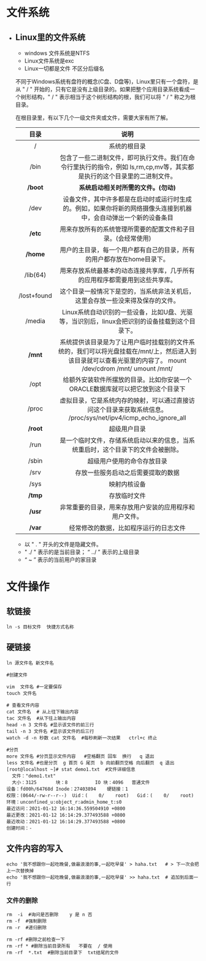 # 文件系统

- ## Linux里的文件系统

  * windows 文件系统是NTFS
  * Linux文件系统是exc
  * Linux一切都是文件  不区分后缀名

  不同于Windows系统有盘符的概念(C盘、D盘等)，Linux里只有一个盘符，是从 " / " 开始的，只有它是没有上级目录的。如果把整个应用目录系统看成一个树形结构，" / " 表示相当于这个树形结构的根，我们可以将 " / " 称之为根目录。

  在根目录里，有以下几个一级文件夹或文件，需要大家有所了解。

  |    目录     |                             说明                             |
  | :---------: | :----------------------------------------------------------: |
  |      /      |                         系统的根目录                         |
  |    /bin     | 包含了一些二进制文件，即可执行文件。我们在命令行里执行的指令，例如 ls,rm,cp,mv等，其实都是执行的这个目录里的二进制文件。 |
  |  **/boot**  |             **系统启动相关时所需的文件。(勿动)**             |
  |    /dev     | 设备文件，其中许多都是在启动时或运行时生成的。例如，如果你将新的网络摄像头连接到机器中，会自动弹出一个新的设备条目 |
  |  **/etc**   | 用来存放所有的系统管理所需要的配置文件和子目录。(会经常使用) |
  |  **/home**  | 用户的主目录，每一个用户都有自己的目录，所有的用户都存放在home目录下。 |
  |  /lib(64)   | 用来存放系统最基本的动态连接共享库，几乎所有的应用程序都需要用到这些共享库。 |
  | /lost+found | 这个目录一般情况下是空的，当系统非法关机后，这里会存放一些没来得及保存的文件。 |
  |   /media    | Linux系统自动识别的一些设备，比如U盘、光驱等，当识别后，linux会把识别的设备挂载到这个目录下。 |
  |  **/mnt**   | 系统提供该目录是为了让用户临时挂载别的文件系统的，我们可以将光盘挂载在/mnt/上，然后进入到该目录就可以查看光驱里的内容了。 mount /dev/cdrom /mnt/ umount /mnt/ |
  |    /opt     | 给额外安装软件所摆放的目录。比如你安装一个ORACLE数据库就可以把它放到这个目录下 |
  |    /proc    | 虚拟目录，它是系统内存的映射，可以通过直接访问这个目录来获取系统信息。 /proc/sys/net/ipv4/icmp_echo_ignore_all |
  |  **/root**  |                         超级用户目录                         |
  |    /run     | 是一个临时文件，存储系统启动以来的信息，当系统重启时，这个目录下的文件会被删除。 |
  |    /sbin    |                  超级用户使用的命令存放目录                  |
  |    /srv     |              存放一些服务启动之后需要提取的数据              |
  |    /sys     |                         映射内核设备                         |
  |  **/tmp**   |                         存放临时文件                         |
  |  **/usr**   |    非常重要的目录，用来存放用户安装的应用程序和用户文件。    |
  |  **/var**   |            经常修改的数据，比如程序运行的日志文件            |

  - 以 " . " 开头的文件是隐藏文件。
  - " ./ " 表示的是当前目录； “ ../ ” 表示的上级目录
  - “ ~ ” 表示的当前用户的家目录

# 文件操作

## 软链接 

```shell
ln -s 目标文件  快捷方式名称 
```

## 硬链接  

```
ln 源文件名 新文件名 
```

```shell
#创建文件 

vim  文件名 #一定要保存 
touch 文件名 

# 查看文件内容 
cat 文件名  # 从上往下输出内容
tac 文件名  #从下往上输出内容 
head -n 3 文件名 #显示该文件的前三行 
tail -n 3 文件名 #显示该文件的后三行 
watch -d -n 秒数 cat 文件名  #每秒刷新一次结果   ctrl+c 终止  

#分页 
more 文件名 #分页显示文件内容   #空格翻页 回车  换行   q 退出 
less 文件名 #也是分页  g 首页 G 尾页  b 向前翻页空格 向后翻页  q 退出  
[root@localhost ~]# stat demo1.txt  #文件详细信息 
  文件："demo1.txt"
  大小：3125      	块：8          IO 块：4096   普通文件
设备：fd00h/64768d	Inode：27403894    硬链接：1
权限：(0644/-rw-r--r--)  Uid：(    0/    root)   Gid：(    0/    root)
环境：unconfined_u:object_r:admin_home_t:s0
最近访问：2021-01-12 16:14:36.559504910 +0800
最近更改：2021-01-12 16:14:29.377493588 +0800
最近改动：2021-01-12 16:14:29.377493588 +0800
创建时间：-

```

## 文件内容的写入

```
echo '我不想跟你一起吃晚餐,做最浪漫的事,一起吃早餐' > haha.txt   # > 下一次会把上一次替换掉
echo '我不想跟你一起吃晚餐,做最浪漫的事,一起吃早餐' >> haha.txt  # 追加到后面一行  
```

### 文件的删除  

```shell
rm  -i  #询问是否删除    y 是 n 否  
rm -f  #强制删除   
rm -r  #递归删除   

rm -rf #删除之前检查一下  
rm -rf * #删除当前目录所有   不要在  / 使用  
rm -rf  *.txt  #删除当前目录下  txt结尾的文件  
```



